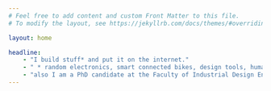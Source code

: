 ```yaml
---
# Feel free to add content and custom Front Matter to this file.
# To modify the layout, see https://jekyllrb.com/docs/themes/#overriding-theme-defaults

layout: home

headline: 
    - "I build stuff* and put it on the internet."
    - " * random electronics, smart connected bikes, design tools, human food interaction things."
    - "also I am a PhD candidate at the Faculty of Industrial Design Engineering at the TU Delft."
---
```

